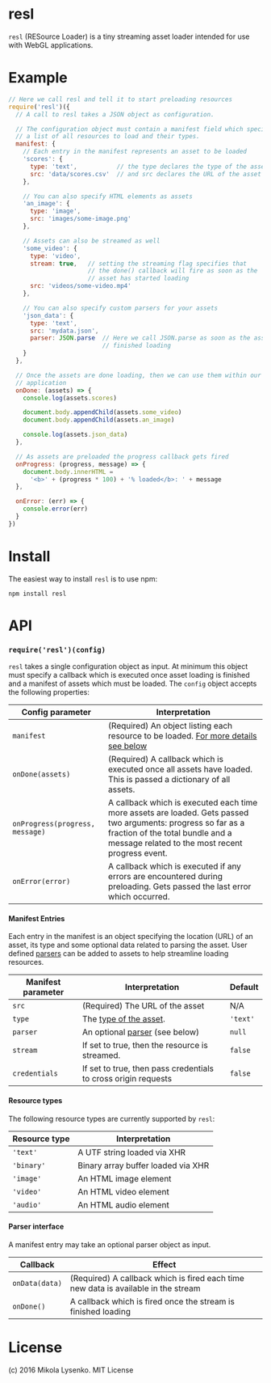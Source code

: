 resl
====
`resl` (RESource Loader) is a tiny streaming asset loader intended for use with WebGL applications.

# Example

```javascript
// Here we call resl and tell it to start preloading resources
require('resl')({
  // A call to resl takes a JSON object as configuration.

  // The configuration object must contain a manifest field which specifies
  // a list of all resources to load and their types.
  manifest: {
    // Each entry in the manifest represents an asset to be loaded
    'scores': {
      type: 'text',           // the type declares the type of the asset
      src: 'data/scores.csv'  // and src declares the URL of the asset
    },

    // You can also specify HTML elements as assets
    'an_image': {
      type: 'image',
      src: 'images/some-image.png'
    },

    // Assets can also be streamed as well
    'some_video': {
      type: 'video',
      stream: true,   // setting the streaming flag specifies that
                      // the done() callback will fire as soon as the
                      // asset has started loading
      src: 'videos/some-video.mp4'
    },

    // You can also specify custom parsers for your assets
    'json_data': {
      type: 'text',
      src: 'mydata.json',
      parser: JSON.parse  // Here we call JSON.parse as soon as the asset has
                          // finished loading
    }
  },

  // Once the assets are done loading, then we can use them within our
  // application
  onDone: (assets) => {
    console.log(assets.scores)

    document.body.appendChild(assets.some_video)
    document.body.appendChild(assets.an_image)

    console.log(assets.json_data)
  },

  // As assets are preloaded the progress callback gets fired
  onProgress: (progress, message) => {
    document.body.innerHTML =
      '<b>' + (progress * 100) + '% loaded</b>: ' + message
  },

  onError: (err) => {
    console.error(err)
  }
})
```

# Install
The easiest way to install `resl` is to use npm:

```
npm install resl
```

# API

### `require('resl')(config)`
`resl` takes a single configuration object as input.  At minimum this object must specify a callback which is executed once asset loading is finished and a manifest of assets which must be loaded.  The `config` object accepts the following properties:

| Config parameter | Interpretation |
|------------------|----------------|
| `manifest` | (Required) An object listing each resource to be loaded. [For more details see below](#manifest-entries) |
| `onDone(assets)` | (Required) A callback which is executed once all assets have loaded.  This is passed a dictionary of all assets. |
| `onProgress(progress, message)` | A callback which is executed each time more assets are loaded.  Gets passed two arguments: progress so far as a fraction of the total bundle and a message related to the most recent progress event. |
| `onError(error)` | A callback which is executed if any errors are encountered during preloading.  Gets passed the last error which occurred. |

#### Manifest Entries
Each entry in the manifest is an object specifying the location (URL) of an asset, its type and some optional data related to parsing the asset.  User defined [parsers](#parser-interface) can be added to assets to help streamline loading resources.  

| Manifest parameter | Interpretation | Default |
|--------------------|----------------|---------|
| `src` | (Required) The URL of the asset | N/A |
| `type` | The [type of the asset](#resource-types). | `'text'` |
| `parser` | An optional [parser](#parser-interface) (see below) | `null` |
| `stream` | If set to true, then the resource is streamed. | `false` |
| `credentials` | If set to true, then pass credentials to cross origin requests | `false` |

#### Resource types
The following resource types are currently supported by `resl`:

| Resource type | Interpretation |
|---------------|----------------|
| `'text'` | A UTF string loaded via XHR |
| `'binary'` | Binary array buffer loaded via XHR |
| `'image'` | An HTML image element |
| `'video'` | An HTML video element |
| `'audio'` | An HTML audio element |

#### Parser interface
A manifest entry may take an optional parser object as input.

| Callback | Effect |
|----------|--------|
| `onData(data)` | (Required) A callback which is fired each time new data is available in the stream |
| `onDone()` | A callback which is fired once the stream is finished loading |

# License
(c) 2016 Mikola Lysenko. MIT License
